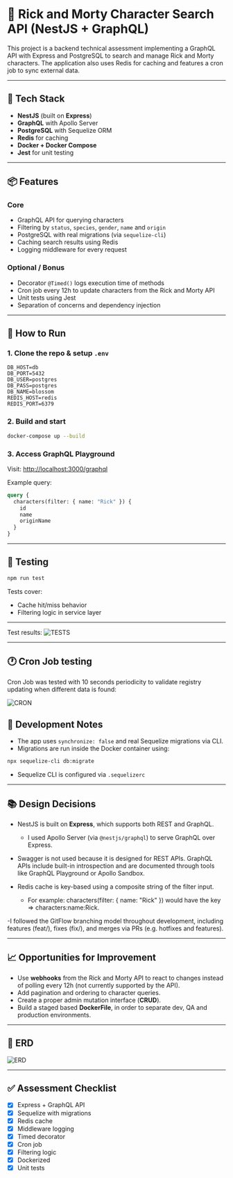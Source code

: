 # 🌌 Rick and Morty Character Search API (NestJS + GraphQL)

This project is a backend technical assessment implementing a GraphQL API with Express and PostgreSQL to search and manage Rick and Morty characters. The application also uses Redis for caching and features a cron job to sync external data.

---

## 🚀 Tech Stack

- **NestJS** (built on **Express**)
- **GraphQL** with Apollo Server
- **PostgreSQL** with Sequelize ORM
- **Redis** for caching
- **Docker + Docker Compose**
- **Jest** for unit testing

---

## 📦 Features

### Core

- GraphQL API for querying characters
- Filtering by `status`, `species`, `gender`, `name` and `origin`
- PostgreSQL with real migrations (via `sequelize-cli`)
- Caching search results using Redis
- Logging middleware for every request

### Optional / Bonus

- Decorator `@Timed()` logs execution time of methods
- Cron job every 12h to update characters from the Rick and Morty API
- Unit tests using Jest
- Separation of concerns and dependency injection

---

## 🧪 How to Run

### 1. Clone the repo & setup `.env`

```
DB_HOST=db
DB_PORT=5432
DB_USER=postgres
DB_PASS=postgres
DB_NAME=blossom
REDIS_HOST=redis
REDIS_PORT=6379
```

### 2. Build and start

```bash
docker-compose up --build
```

### 3. Access GraphQL Playground

Visit: [http://localhost:3000/graphql](http://localhost:3000/graphql)

Example query:

```graphql
query {
  characters(filter: { name: "Rick" }) {
    id
    name
    originName
  }
}
```

---

## 🧪 Testing

```bash
npm run test
```

Tests cover:

- Cache hit/miss behavior
- Filtering logic in service layer

---

Test results:
![TESTS](./assets/test.png)

---

## 🕐 Cron Job testing

Cron Job was tested with 10 seconds periodicity to validate registry updating when different data is found:

![CRON](./assets/cronJob.png)

## 🧠 Development Notes

- The app uses `synchronize: false` and real Sequelize migrations via CLI.
- Migrations are run inside the Docker container using:

```bash
npx sequelize-cli db:migrate
```

- Sequelize CLI is configured via `.sequelizerc`

---

## 📚 Design Decisions

- NestJS is built on **Express**, which supports both REST and GraphQL.
  - I used Apollo Server (via `@nestjs/graphql`) to serve GraphQL over Express.

- Swagger is not used because it is designed for REST APIs. GraphQL APIs include built-in introspection and are documented through tools like GraphQL Playground or Apollo Sandbox.

- Redis cache is key-based using a composite string of the filter input.
  - For example: characters(filter: { name: "Rick" }) would have the key => characters:name:Rick.

-I followed the GitFlow branching model throughout development, including features (feat/), fixes (fix/), and merges via PRs (e.g. hotfixes and features).

---

## 📈 Opportunities for Improvement

- Use **webhooks** from the Rick and Morty API to react to changes instead of polling every 12h (not currently supported by the API).
- Add pagination and ordering to character queries.
- Create a proper admin mutation interface (**CRUD**).
- Build a staged based **DockerFile**, in order to separate dev, QA and production environments.

---

## 🧩 ERD

![ERD](./assets/erd.png)

---

## ✅ Assessment Checklist

- [x] Express + GraphQL API
- [x] Sequelize with migrations
- [x] Redis cache
- [x] Middleware logging
- [x] Timed decorator
- [x] Cron job
- [x] Filtering logic
- [x] Dockerized
- [x] Unit tests
